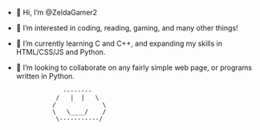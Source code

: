 - 👋 Hi, I’m @ZeldaGamer2
- 👀 I’m interested in coding, reading, gaming, and many other things!
- 🌱 I’m currently learning C and C++, and expanding my skills in HTML/CSS/JS and Python.
- 💞️ I’m looking to collaborate on any fairly simple web page, or programs written in Python.

                   --------
                 /   |  |   \
                /             \
                \   \____/    /
                 \-----------/
